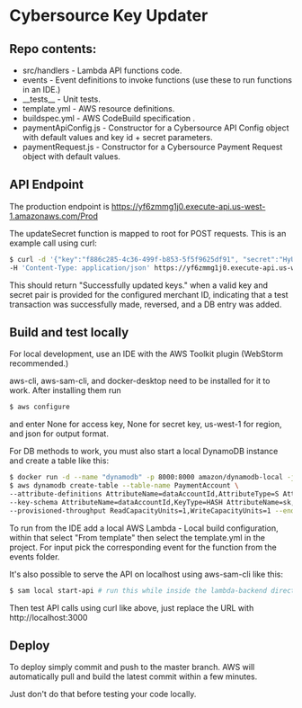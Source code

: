 # Cybersource Key Updater

## Repo contents:
- src/handlers - Lambda API functions code.
- events - Event definitions to invoke functions (use these to run functions in an IDE.)
- \_\_tests__ - Unit tests.
- template.yml - AWS resource definitions.
- buildspec.yml -  AWS CodeBuild specification .
- paymentApiConfig.js  -  Constructor for a Cybersource API Config object with default values and key id + secret parameters.
- paymentRequest.js - Constructor for a Cybersource Payment Request object with default values.

## API Endpoint

The production endpoint is https://yf6zmmg1j0.execute-api.us-west-1.amazonaws.com/Prod

The updateSecret function is mapped to root for POST requests. This is an example call using curl:
```bash
$ curl -d '{"key":"f886c285-4c36-499f-b853-5f5f9625df91", "secret":"HyUmdQn8onEvN2yv/QG1+d+EA2d6JLAv+PkXfkpykwM=", "dataAcctID":"129", "distID":"LFTX"}' \
-H 'Content-Type: application/json' https://yf6zmmg1j0.execute-api.us-west-1.amazonaws.com/Prod
```
This should return "Successfully updated keys." when a valid key and secret pair is provided for the configured merchant ID, indicating that a test transaction was successfully made, reversed, and a DB entry was added.
       
## Build and test locally

For local development, use an IDE with the AWS Toolkit plugin (WebStorm recommended.)

aws-cli, aws-sam-cli, and docker-desktop need to be installed for it to work.
After installing them run 

```bash
$ aws configure
```
and enter None for access key, None for secret key, us-west-1 for region, and json for output format.

For DB methods to work, you must also start a local DynamoDB instance and create a table like this:

```bash
$ docker run -d --name "dynamodb" -p 8000:8000 amazon/dynamodb-local -jar DynamoDBLocal.jar -sharedDb -inMemory
$ aws dynamodb create-table --table-name PaymentAccount \ 
--attribute-definitions AttributeName=dataAccountId,AttributeType=S AttributeName=sk,AttributeType=S \
--key-schema AttributeName=dataAccountId,KeyType=HASH AttributeName=sk,KeyType=RANGE \
--provisioned-throughput ReadCapacityUnits=1,WriteCapacityUnits=1 --endpoint-url http://localhost:8000
```


To run from the IDE add a local AWS Lambda - Local build configuration, within that select "From template" then select the template.yml in the project. For input pick the corresponding event for the function from the events folder.


It's also possible to serve the API on localhost using aws-sam-cli like this:
```bash
$ sam local start-api # run this while inside the lambda-backend directory
```
Then test API calls using curl like above, just replace the URL with http://localhost:3000


## Deploy
To deploy simply commit and push to the master branch. AWS will automatically pull and build the latest commit within a few minutes.

Just don't do that before testing your code locally.